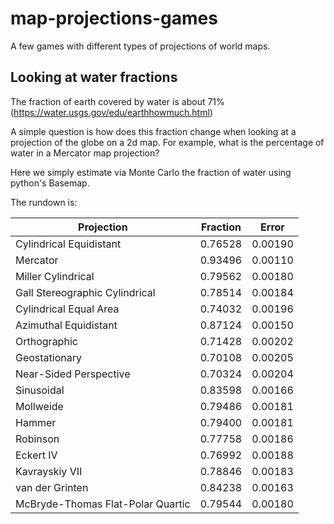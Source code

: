 # map-projections-games
A few games with different types of projections of world maps.

## Looking at water fractions
The fraction of earth covered by water is about 71%
(https://water.usgs.gov/edu/earthhowmuch.html)

A simple question is how does this fraction change when looking at a
projection of the globe on a 2d map. For example, what is the
percentage of water in a Mercator map projection?

Here we simply estimate via Monte Carlo the fraction of water using
python's Basemap.

The rundown is:

| Projection                        | Fraction | Error   |
| --------------------------------- | -------- | ------- |
| Cylindrical Equidistant           | 0.76528  | 0.00190 |
| Mercator                          | 0.93496  | 0.00110 |
| Miller Cylindrical                | 0.79562  | 0.00180 |
| Gall Stereographic Cylindrical    | 0.78514  | 0.00184 |
| Cylindrical Equal Area            | 0.74032  | 0.00196 |
| Azimuthal Equidistant             | 0.87124  | 0.00150 |
| Orthographic                      | 0.71428  | 0.00202 |
| Geostationary                     | 0.70108  | 0.00205 |
| Near-Sided Perspective            | 0.70324  | 0.00204 |
| Sinusoidal                        | 0.83598  | 0.00166 |
| Mollweide                         | 0.79486  | 0.00181 |
| Hammer                            | 0.79400  | 0.00181 |
| Robinson                          | 0.77758  | 0.00186 |
| Eckert IV                         | 0.76992  | 0.00188 |
| Kavrayskiy VII                    | 0.78846  | 0.00183 |
| van der Grinten                   | 0.84238  | 0.00163 |
| McBryde-Thomas Flat-Polar Quartic | 0.79544  | 0.00180 |
